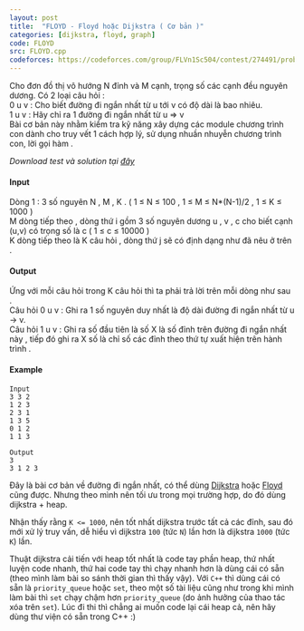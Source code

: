 ```yaml
---
layout: post
title:  "FLOYD - Floyd hoặc Dijkstra ( Cơ bản )"
categories: [dijkstra, floyd, graph]
code: FLOYD
src: FLOYD.cpp
codeforces: https://codeforces.com/group/FLVn1Sc504/contest/274491/problem/M
---
```




  


Cho đơn đồ thị vô hướng N đỉnh và M cạnh, trọng số các cạnh đều nguyên dương. Có 2 loại câu hỏi :  
0 u v : Cho biết đường đi ngắn nhất từ u tới v có độ dài là bao nhiêu.  
1 u v : Hãy chỉ ra 1 đường đi ngắn nhất từ u => v  
Bài cơ bản này nhằm kiểm tra kỹ năng xây dựng các module chương trình con dành cho truy vết 1 cách hợp lý, sử dụng nhuần nhuyễn chương trình con, lời gọi hàm .  
  
_Download test và solution tại [đây](http://vn.spoj.com/content/floyd.rar)_

#### Input

Dòng 1 : 3 số nguyên N , M , K . ( 1 ≤ N ≤ 100 , 1 ≤ M ≤ N\*(N-1)/2 , 1 ≤ K ≤ 1000 )  
M dòng tiếp theo , dòng thứ i gồm 3 số nguyên dương u , v , c cho biết cạnh (u,v) có trọng số là c ( 1 ≤ c ≤ 10000 )  
K dòng tiếp theo là K câu hỏi , dòng thứ j sẽ có định dạng như đã nêu ở trên .  

#### Output

Ứng với mỗi câu hỏi trong K câu hỏi thì ta phải trả lời trên mỗi dòng như sau .  
Câu hỏi 0 u v : Ghi ra 1 số nguyên duy nhất là độ dài đường đi ngắn nhất từ u -> v.  
Câu hỏi 1 u v : Ghi ra số đầu tiên là số X là số đỉnh trên đường đi ngắn nhất này , tiếp đó ghi ra X số là chỉ số các đỉnh theo thứ tự xuất hiện trên hành trình .  

#### Example

```
Input
3 3 2
1 2 3
2 3 1
1 3 5
0 1 2
1 1 3

Output
3
3 1 2 3
```

<!--more-->



Đây là bài cơ bản về đường đi ngắn nhất, có thể dùng [Dijkstra](https://vnspoj.github.io/category/dijkstra) hoặc [Floyd](https://vnspoj.github.io/category/floyd) cũng được. Nhưng theo mình nên tối ưu trong mọi trường hợp, do đó dùng dijkstra + heap. 

Nhận thấy rằng `K <= 1000`, nên tốt nhất dijkstra trước tất cả các đỉnh, sau đó mới xử lý truy vấn, dễ hiểu vì dijkstra `100` (tức `N`) lần hơn là dijkstra `1000` (tức `K`) lần.

Thuật dijkstra cải tiến với heap tốt nhất là code tay phần heap, thứ nhất luyện code nhanh, thứ hai code tay thì chạy nhanh hơn là dùng cái có sẵn (theo mình làm bài so sánh thời gian thì thấy vậy). Với `C++` thì dùng cái có sẵn là `priority_queue` hoặc `set`, theo một số tài liệu cũng như trong khi mình làm bài thì `set` chạy chậm hơn `priority_queue` (do ảnh hưởng của thao tác xóa trên `set`). Lúc đi thi thì chẳng ai muốn code lại cái heap cả, nên hãy dùng thư viện có sẵn trong C++ :)
